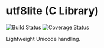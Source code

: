 utf8lite (C Library)
====================

[![Build Status](https://api.travis-ci.org/patperry/unicode.svg?branch=master)](https://travis-ci.org/patperry/unicode)
[![Coverage Status](https://codecov.io/github/patperry/unicode/coverage.svg?branch=master)](https://codecov.io/github/patperry/unicode?branch=master)

Lightweight Unicode handling.
